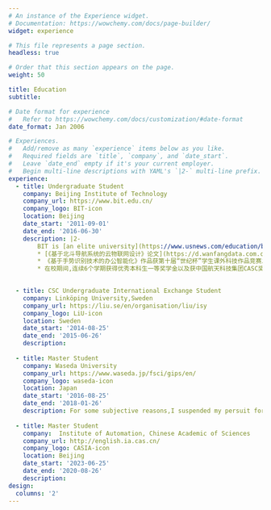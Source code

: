```yaml
---
# An instance of the Experience widget.
# Documentation: https://wowchemy.com/docs/page-builder/
widget: experience

# This file represents a page section.
headless: true

# Order that this section appears on the page.
weight: 50

title: Education
subtitle:

# Date format for experience
#   Refer to https://wowchemy.com/docs/customization/#date-format
date_format: Jan 2006

# Experiences.
#   Add/remove as many `experience` items below as you like.
#   Required fields are `title`, `company`, and `date_start`.
#   Leave `date_end` empty if it's your current employer.
#   Begin multi-line descriptions with YAML's `|2-` multi-line prefix.
experience:
  - title: Undergraduate Student
    company: Beijing Institute of Technology
    company_url: https://www.bit.edu.cn/
    company_logo: BIT-icon
    location: Beijing
    date_start: '2011-09-01'
    date_end: '2016-06-30'
    description: |2-
        BIT is [an elite university](https://www.usnews.com/education/best-global-universities/china) in China. I ranked 5/180 with the GPA 90.5/100.During my undergraduate time, I winned several small yet fun prizes and awards: 
        * [《基于北斗导航系统的云物联网设计》论文](https://d.wanfangdata.com.cn/conference/8426407)获第四届“北斗杯”全国青少年科技创新大赛[BD-CASTIC](http://www.bdlead.cn/cms/page/da-sai-jian-jie)大学组二等奖
        * 《基于手势识别技术的办公智能化》作品获第十届“世纪杯”学生课外科技作品竞赛二等奖
        * 在校期间,连续6个学期获得优秀本科生一等奖学金以及获中国航天科技集团CASC奖学金、SMC企业奖学金多次

        
  - title: CSC Undergraduate International Exchange Student 
    company: Linköping University,Sweden
    company_url: https://liu.se/en/organisation/liu/isy
    company_logo: LiU-icon
    location: Sweden
    date_start: '2014-08-25'
    date_end: '2015-06-26'
    description: 
  
  - title: Master Student 
    company: Waseda University 
    company_url: https://www.waseda.jp/fsci/gips/en/
    company_logo: waseda-icon
    location: Japan
    date_start: '2016-08-25'
    date_end: '2018-01-26'
    description: For some subjective reasons,I suspended my persuit for a Master's Degree in Waseda University after one and a half year from enrollment.
    
  - title: Master Student 
    company:  Institute of Automation, Chinese Academic of Sciences
    company_url: http://english.ia.cas.cn/
    company_logo: CASIA-icon
    location: Beijing
    date_start: '2023-06-25'
    date_end: '2020-08-26'
    description: 
design:
  columns: '2'
---
```

